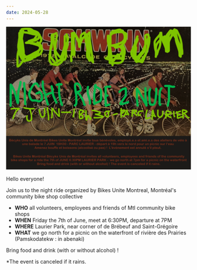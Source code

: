 ```yaml
---
date: 2024-05-28
---
```


<img src="/imgs/INVT-7JUIN_V5.png" alt="event poster"></img>

Hello everyone!

Join us to the night ride organized by Bikes Unite Montreal, Montréal's community bike shop collective

- **WHO**   all volunteers, employees and friends of Mtl community bike shops
- **WHEN** Friday the 7th of June, meet at 6:30PM, departure at 7PM
- **WHERE** Laurier Park, near corner of de Brébeuf and Saint-Grégoire
- **WHAT**  we go north for a picnic on the waterfront of rivière des Prairies (Pamskodatekw : in abenaki)

Bring food and drink (with or without alcohol) !

*The event is canceled if it rains.
